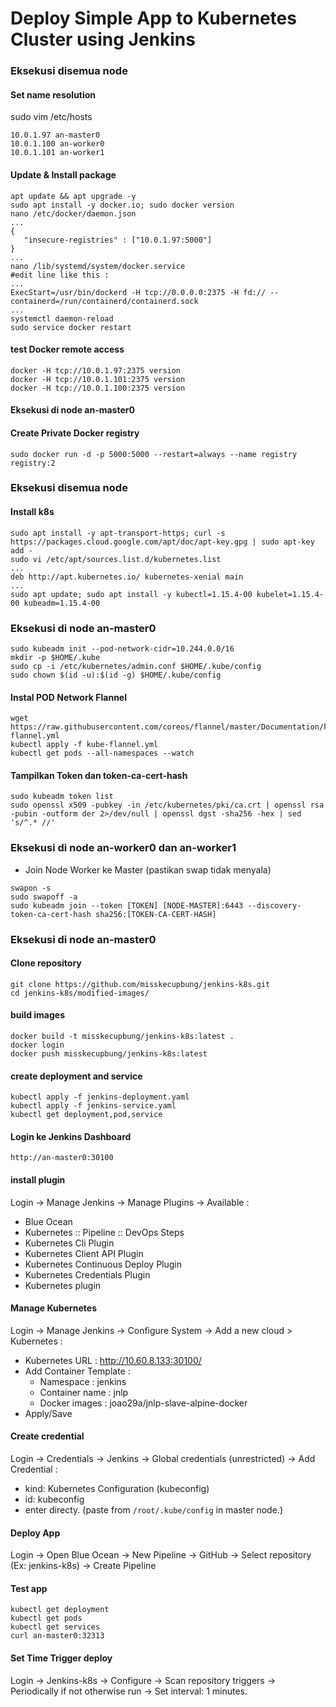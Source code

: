 # Deploy Simple App to Kubernetes Cluster using Jenkins

### Eksekusi disemua node

#### Set name resolution

sudo vim /etc/hosts
```
10.0.1.97 an-master0
10.0.1.100 an-worker0
10.0.1.101 an-worker1
```
#### Update & Install package
```
apt update && apt upgrade -y
sudo apt install -y docker.io; sudo docker version
nano /etc/docker/daemon.json
...
{
   "insecure-registries" : ["10.0.1.97:5000"]
}
...
nano /lib/systemd/system/docker.service
#edit line like this :
...
ExecStart=/usr/bin/dockerd -H tcp://0.0.0.0:2375 -H fd:// --containerd=/run/containerd/containerd.sock
...
systemctl daemon-reload
sudo service docker restart
```
#### test Docker remote access
```
docker -H tcp://10.0.1.97:2375 version
docker -H tcp://10.0.1.101:2375 version
docker -H tcp://10.0.1.100:2375 version
```

#### Eksekusi di node an-master0

#### Create Private Docker registry
 ```
sudo docker run -d -p 5000:5000 --restart=always --name registry registry:2
```

### Eksekusi disemua node

#### Install k8s
```
sudo apt install -y apt-transport-https; curl -s https://packages.cloud.google.com/apt/doc/apt-key.gpg | sudo apt-key add -
sudo vi /etc/apt/sources.list.d/kubernetes.list
...
deb http://apt.kubernetes.io/ kubernetes-xenial main
...
sudo apt update; sudo apt install -y kubectl=1.15.4-00 kubelet=1.15.4-00 kubeadm=1.15.4-00
```

### Eksekusi di node an-master0
```
sudo kubeadm init --pod-network-cidr=10.244.0.0/16
mkdir -p $HOME/.kube
sudo cp -i /etc/kubernetes/admin.conf $HOME/.kube/config
sudo chown $(id -u):$(id -g) $HOME/.kube/config
```
#### Instal POD Network Flannel
```
wget https://raw.githubusercontent.com/coreos/flannel/master/Documentation/kube-flannel.yml
kubectl apply -f kube-flannel.yml
kubectl get pods --all-namespaces --watch
```
#### Tampilkan Token dan token-ca-cert-hash
```
sudo kubeadm token list
sudo openssl x509 -pubkey -in /etc/kubernetes/pki/ca.crt | openssl rsa -pubin -outform der 2>/dev/null | openssl dgst -sha256 -hex | sed 's/^.* //'
```
### Eksekusi di node an-worker0 dan an-worker1

* Join Node Worker ke Master (pastikan swap tidak menyala)
```
swapon -s
sudo swapoff -a
sudo kubeadm join --token [TOKEN] [NODE-MASTER]:6443 --discovery-token-ca-cert-hash sha256:[TOKEN-CA-CERT-HASH]
```

### Eksekusi di node an-master0

#### Clone repository
```
git clone https://github.com/misskecupbung/jenkins-k8s.git
cd jenkins-k8s/modified-images/
```
#### build images
```
docker build -t misskecupbung/jenkins-k8s:latest .
docker login
docker push misskecupbung/jenkins-k8s:latest
```
#### create deployment and service
```
kubectl apply -f jenkins-deployment.yaml 
kubectl apply -f jenkins-service.yaml 
kubectl get deployment,pod,service
```
#### Login ke Jenkins Dashboard
```
http://an-master0:30100
```

#### install plugin
Login -> Manage Jenkins -> Manage Plugins -> Available :
   * Blue Ocean
   * Kubernetes :: Pipeline :: DevOps Steps	
   * Kubernetes Cli Plugin
   * Kubernetes Client API Plugin	
   * Kubernetes Continuous Deploy Plugin
   * Kubernetes Credentials Plugin
   * Kubernetes plugin
   
#### Manage Kubernetes

Login -> Manage Jenkins -> Configure System -> Add a new cloud > Kubernetes :
   * Kubernetes URL : http://10.60.8.133:30100/
   * Add Container Template :
       * Namespace : jenkins
       * Container name : jnlp
       * Docker images : joao29a/jnlp-slave-alpine-docker
   * Apply/Save

#### Create credential

Login -> Credentials -> Jenkins -> Global credentials (unrestricted) -> Add Credential :
   * kind: Kubernetes Configuration (kubeconfig)
   * id: kubeconfig
   * enter directy. (paste from `/root/.kube/config` in master node.)

#### Deploy App

Login -> Open Blue Ocean -> New Pipeline -> GitHub -> Select repository (Ex: jenkins-k8s) -> Create Pipeline

#### Test app
```
kubectl get deployment
kubectl get pods
kubectl get services
curl an-master0:32313
```
#### Set Time Trigger deploy

Login -> Jenkins-k8s -> Configure -> Scan repository triggers -> Periodically if not otherwise run -> Set interval: 1 minutes.
